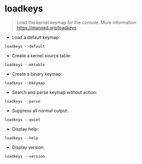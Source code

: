 # loadkeys

> Load the kernel keymap for the console.
> More information: <https://manned.org/loadkeys>.

- Load a default keymap:

`loadkeys --default`

- Create a kernel source table:

`loadkeys --mktable`

- Create a binary keymap:

`loadkeys --bkeymap`

- Search and parse keymap without action:

`loadkeys --parse`

- Suppress all normal output:

`loadkeys --quiet`

- Display help:

`loadkeys --help`

- Display version:

`loadkeys --version`
